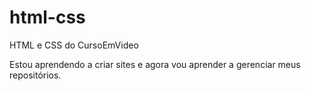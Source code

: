 # html-css
 HTML e CSS do CursoEmVideo

Estou aprendendo a criar sites e agora vou aprender a gerenciar meus repositórios.